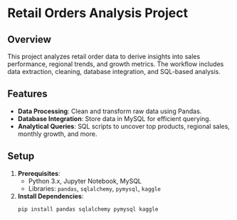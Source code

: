 # Retail Orders Analysis Project

## Overview
This project analyzes retail order data to derive insights into sales performance, regional trends, and growth metrics. The workflow includes data extraction, cleaning, database integration, and SQL-based analysis.

## Features
- **Data Processing**: Clean and transform raw data using Pandas.
- **Database Integration**: Store data in MySQL for efficient querying.
- **Analytical Queries**: SQL scripts to uncover top products, regional sales, monthly growth, and more.

## Setup
1. **Prerequisites**:
   - Python 3.x, Jupyter Notebook, MySQL
   - Libraries: `pandas`, `sqlalchemy`, `pymysql`, `kaggle`
2. **Install Dependencies**:
   ```bash
   pip install pandas sqlalchemy pymysql kaggle
